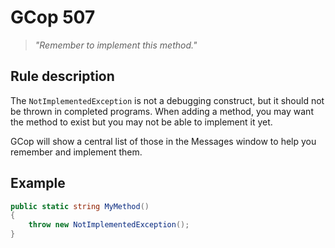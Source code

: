 ﻿# GCop 507

> *"Remember to implement this method."*

## Rule description

The `NotImplementedException` is not a debugging construct, but it should not be thrown in completed programs. When adding a method, you may want the method to exist but you may not be able to implement it yet.

GCop will show a central list of those in the Messages window to help you remember and implement them.

## Example

```csharp
public static string MyMethod()
{
    throw new NotImplementedException();
}
```